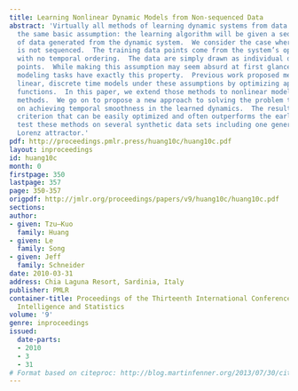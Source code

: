 ```yaml
---
title: Learning Nonlinear Dynamic Models from Non-sequenced Data
abstract: 'Virtually all methods of learning dynamic systems from data start from
  the same basic assumption: the learning algorithm will be given a sequence, or trajectory,
  of data generated from the dynamic system.  We consider the case where the data
  is not sequenced.  The training data points come from the system’s operation but
  with no temporal ordering.  The data are simply drawn as individual disconnected
  points.  While making this assumption may seem absurd at first glance, many scientific
  modeling tasks have exactly this property.  Previous work proposed methods for learning
  linear, discrete time models under these assumptions by optimizing approximate likelihood
  functions.  In this paper, we extend those methods to nonlinear models using kernel
  methods.  We go on to propose a new approach to solving the problem that focuses
  on achieving temporal smoothness in the learned dynamics.  The result is a convex
  criterion that can be easily optimized and often outperforms the earlier methods.  We
  test these methods on several synthetic data sets including one generated from the
  Lorenz attractor.'
pdf: http://proceedings.pmlr.press/huang10c/huang10c.pdf
layout: inproceedings
id: huang10c
month: 0
firstpage: 350
lastpage: 357
page: 350-357
origpdf: http://jmlr.org/proceedings/papers/v9/huang10c/huang10c.pdf
sections: 
author:
- given: Tzu–Kuo
  family: Huang
- given: Le
  family: Song
- given: Jeff
  family: Schneider
date: 2010-03-31
address: Chia Laguna Resort, Sardinia, Italy
publisher: PMLR
container-title: Proceedings of the Thirteenth International Conference on Artificial
  Intelligence and Statistics
volume: '9'
genre: inproceedings
issued:
  date-parts:
  - 2010
  - 3
  - 31
# Format based on citeproc: http://blog.martinfenner.org/2013/07/30/citeproc-yaml-for-bibliographies/
---
```

